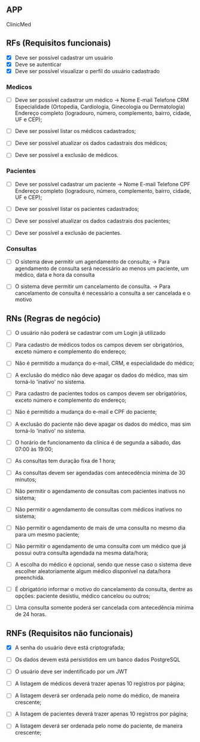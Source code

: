 ## APP 

ClinicMed 


## RFs (Requisitos funcionais) 

- [x] Deve ser possível cadastrar um usuário
- [x] Deve se autenticar
- [x] Deve ser possível visualizar o perfil do usuário cadastrado

### Medicos
- [ ] Deve ser possível cadastrar um médico
  ->      Nome
          E-mail
          Telefone
          CRM
          Especialidade (Ortopedia, Cardiologia, Ginecologia ou Dermatologia)
          Endereço completo (logradouro, número, complemento, bairro, cidade, UF e CEP);

- [ ] Deve ser possível listar os médicos cadastrados;
- [ ] Deve ser possível atualizar os dados cadastrais dos médicos;
- [ ] Deve ser possível a exclusão de médicos.

### Pacientes
- [ ] Deve ser possível cadastrar um paciente
    ->    Nome
          E-mail
          Telefone
          CPF
          Endereço completo (logradouro, número, complemento, bairro, cidade, UF e CEP);

- [ ] Deve ser possível listar os pacientes cadastrados;
- [ ] Deve ser possível atualizar os dados cadastrais dos pacientes;
- [ ] Deve ser possível a exclusão de pacientes.

### Consultas
- [ ] O sistema deve permitir um agendamento de consulta;
    ->  Para agendamento de consulta será necessário ao menos um paciente, um médico, data e hora da consulta

- [ ] O sistema deve permitir um cancelamento de consulta.
    ->  Para cancelamento de consulta é necessário a consulta a ser cancelada e o motivo 




## RNs (Regras de negócio) 

- [ ] O usuário não poderá se cadastrar com um Login já utilizado


- [ ] Para cadastro de médicos todos os campos devem ser obrigatórios, exceto número e complemento do endereço;
- [ ] Não é permitido a mudança do e-mail, CRM, e especialidade do médico;
- [ ] A exclusão do médico não deve apagar os dados do médico, mas sim torná-lo 'inativo' no sistema. 


- [ ] Para cadastro de pacientes todos os campos devem ser obrigatórios, exceto número e complemento do endereço;
- [ ] Não é permitido a mudança do e-mail e CPF do paciente;
- [ ] A exclusão do paciente não deve apagar os dados do médico, mas sim torná-lo 'inativo' no sistema. 

- [ ] O horário de funcionamento da clínica é de segunda a sábado, das 07:00 às 19:00;
- [ ] As consultas tem duração fixa de 1 hora;
- [ ] As consultas devem ser agendadas com antecedência mínima de 30 minutos;
- [ ] Não permitir o agendamento de consultas com pacientes inativos no sistema;
- [ ] Não permitir o agendamento de consultas com médicos inativos no sistema;
- [ ] Não permitir o agendamento de mais de uma consulta no mesmo dia para um mesmo paciente;
- [ ] Não permitir o agendamento de uma consulta com um médico que já possui outra consulta agendada na mesma data/hora;
- [ ] A escolha do médico é opcional, sendo que nesse caso o sistema deve escolher aleatoriamente algum médico disponível na data/hora preenchida.

- [ ] É obrigatório informar o motivo do cancelamento da consulta, dentre as opções: paciente desistiu, médico cancelou ou outros;
- [ ] Uma consulta somente poderá ser cancelada com antecedência mínima de 24 horas.




## RNFs (Requisitos não funcionais)
- [x] A senha do usuário deve está criptografada;
- [ ] Os dados devem está persistidos em um banco dados PostgreSQL
- [ ] O usuário deve ser indentificado por um JWT

- [ ] A listagem de médicos deverá trazer apenas 10 registros por página;
- [ ] A listagem deverá ser ordenada pelo nome do médico, de maneira crescente;


- [ ] A listagem de pacientes deverá trazer apenas 10 registros por página;
- [ ] A listagem deverá ser ordenada pelo nome do paciente, de maneira crescente;